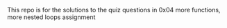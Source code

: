 This repo is for the solutions to the quiz questions in 0x04 more functions, more nested loops assignment
